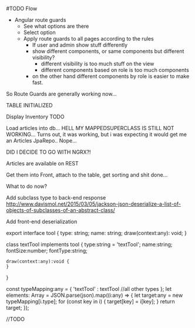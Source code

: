 #TODO Flow

- Angular route guards  
  - See what options are there
  - Select option
  - Apply route guards to all pages according to the rules
    - If user and admin show stuff differently
    - show different components, or same components but different visibility?
      - different visibility is too much stuff on the view
      - different components based on role is too much components
    - on the other hand different components by role is easier to make fast.
    
So Route Guards are generally working now...    

TABLE INITIALIZED

Display Inventory TODO

Load articles into db... HELL MY MAPPEDSUPERCLASS IS STILL NOT WORKING...
Turns out, it was working, but i was expecting it would get me an Articles JpaRepo..
Nope...

DID I DECIDE TO GO WITH NGRX?!


Articles are available on REST

Get them into Front, attach to the table, get sorting and shit done...

What to do now?

Add subclass type to back-end response
http://www.davismol.net/2015/03/05/jackson-json-deserialize-a-list-of-objects-of-subclasses-of-an-abstract-class/

Add front-end deserialization


export interface tool {
    type: string;
    name: string;
    draw(context:any): void;
}

class textTool implements tool {
    type:string = 'textTool';
    name:string;
    fontSize:number;
    fontType:string;

    draw(context:any):void {
    }
}

const typeMapping:any = {
    'textTool' : textTool
    //all other types
};
let elements: Array<tool> = JSON.parse(json).map((i:any) => {
    let target:any = new typeMapping[i.type];
    for (const key in i) {
        target[key] = i[key];
    }
    return target;
});

//TODO

